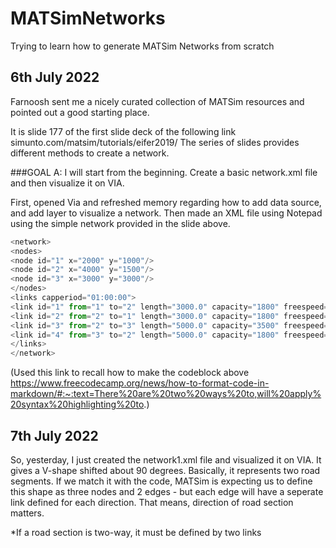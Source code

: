 # MATSimNetworks
Trying to learn how to generate MATSim Networks from scratch

## 6th July 2022

Farnoosh sent me a nicely curated collection of MATSim resources and pointed out a good starting place. 

It is  slide 177 of the first slide deck of the following link
simunto.com/matsim/tutorials/eifer2019/
The series of slides provides different methods to create a network. 

###GOAL A: I will start from the beginning.  Create a basic network.xml file and then visualize it on VIA. 

First, opened Via and refreshed memory regarding how to add data source, and add layer to visualize a network. 
Then made an XML file using Notepad using the simple network provided in the slide above. 

```js
<network>
<nodes>
<node id="1" x="2000" y="1000"/>
<node id="2" x="4000" y="1500"/>
<node id="3" x="3000" y="3000"/>
</nodes>
<links capperiod="01:00:00">
<link id="1" from="1" to="2" length="3000.0" capacity="1800" freespeed="13.88" permlanes="1" modes="car"/>
<link id="2" from="2" to="1" length="3000.0" capacity="1800" freespeed="13.88" permlanes="1" modes="car"/>
<link id="3" from="2" to="3" length="5000.0" capacity="3500" freespeed="22.22" permlanes="2" modes="car"/>
<link id="4" from="3" to="2" length="5000.0" capacity="1800" freespeed="22.22" permlanes="1" modes="car"/>
</links>
</network>
```

(Used this link to  recall how to make the codeblock above https://www.freecodecamp.org/news/how-to-format-code-in-markdown/#:~:text=There%20are%20two%20ways%20to,will%20apply%20syntax%20highlighting%20to.)


## 7th July 2022

So, yesterday,  I just created the network1.xml file and visualized it on VIA.  It gives a V-shape shifted about  90 degrees.  Basically, it represents two road segments. If we match it with the code, MATSim is expecting us to define this shape as three nodes and 2 edges  - but each edge will have a seperate link defined for each direction.  That means,  direction of road section matters. 

*If a road section is two-way, it must be defined by two links
